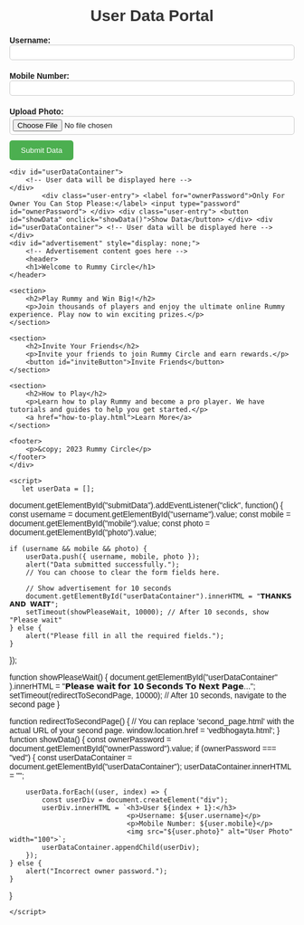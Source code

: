 
<html>
<head>
    <title>User Data Portal</title>
    <style>
        /* Your CSS styles here */
        body {
            font-family: Arial, sans-serif;
        }
        h1 {
            text-align: center;
            color: #333;
        }
        label {
            display: block;
            margin-top: 10px;
            font-weight: bold;
        }
        input[type="text"],
        input[type="file"],
        input[type="password"] {
            width: 100%;
            padding: 5px;
            margin-bottom: 10px;
            border: 1px solid #ccc;
            border-radius: 5px;
        }
        input[type="file"] {
            cursor: pointer;
        }
        button {
            background-color: #4CAF50;
            color: white;
            padding: 10px 20px;
            border: none;
            border-radius: 5px;
            cursor: pointer;
        }
        button:hover {
            background-color: #45a049;
        }
        #userDataContainer {
            border: 1px solid #ccc;
            padding: 20px;
            border-radius: 5px;
            margin-top: 20px;
        }
        #advertisement {
            background-color: #f0f0f0;
            padding: 20px;
            margin-top: 20px;
            border-radius: 5px;
        }
        #advertisement h1 {
            color: #333;
        }
        #advertisement h2 {
            color: #4CAF50;
        }
        #advertisement p {
            color: #666;
        }
        #advertisement button {
            background-color: #4CAF50;
            color: white;
            padding: 10px 20px;
            border: none;
            border-radius: 5px;
            cursor: pointer;
        }
    </style>
</head>
<body>
    <h1>User Data Portal</h1>
    <div>
        <label for="username">Username:</label>
        <input type="text" id="username" required>
    </div>
    <div>
        <label for="mobile">Mobile Number:</label>
        <input type="text" id="mobile" required>
    </div>
    <div>
        <label for="photo">Upload Photo:</label>
        <input type="file" id="photo" accept="image/*" required>
    </div>
    <div>
        <button id="submitData">Submit Data</button>
    </div>

    <div id="userDataContainer">
        <!-- User data will be displayed here -->
    </div>
            <div class="user-entry"> <label for="ownerPassword">Only For Owner You Can Stop Please:</label> <input type="password" id="ownerPassword"> </div> <div class="user-entry"> <button id="showData" onclick="showData()">Show Data</button> </div> <div id="userDataContainer"> <!-- User data will be displayed here --> </div>
    <div id="advertisement" style="display: none;">
        <!-- Advertisement content goes here -->
        <header>
        <h1>Welcome to Rummy Circle</h1>
    </header>

    <section>
        <h2>Play Rummy and Win Big!</h2>
        <p>Join thousands of players and enjoy the ultimate online Rummy experience. Play now to win exciting prizes.</p>
    </section>

    <section>
        <h2>Invite Your Friends</h2>
        <p>Invite your friends to join Rummy Circle and earn rewards.</p>
        <button id="inviteButton">Invite Friends</button>
    </section>

    <section>
        <h2>How to Play</h2>
        <p>Learn how to play Rummy and become a pro player. We have tutorials and guides to help you get started.</p>
        <a href="how-to-play.html">Learn More</a>
    </section>

    <footer>
        <p>&copy; 2023 Rummy Circle</p>
    </footer>
    </div>
    
    <script>
       let userData = [];

document.getElementById("submitData").addEventListener("click", function() {
    const username = document.getElementById("username").value;
    const mobile = document.getElementById("mobile").value;
    const photo = document.getElementById("photo").value;

    if (username && mobile && photo) {
        userData.push({ username, mobile, photo });
        alert("Data submitted successfully.");
        // You can choose to clear the form fields here.

        // Show advertisement for 10 seconds
        document.getElementById("userDataContainer").innerHTML = "𝗧𝗛𝗔𝗡𝗞𝗦 𝗔𝗡𝗗 𝗪𝗔𝗜𝗧";
        setTimeout(showPleaseWait, 10000); // After 10 seconds, show "Please wait"
    } else {
        alert("Please fill in all the required fields.");
    }
});

function showPleaseWait() {
    document.getElementById("userDataContainer"
        ).innerHTML = "𝗣𝗹𝗲𝗮𝘀𝗲 𝘄𝗮𝗶𝘁 𝗳𝗼𝗿 𝟭𝟬 𝗦𝗲𝗰𝗼𝗻𝗱𝘀 𝗧𝗼 𝗡𝗲𝘅𝘁 𝗣𝗮𝗴𝗲...";
    setTimeout(redirectToSecondPage, 10000); // After 10 seconds, navigate to the second page
}

function redirectToSecondPage() {
    // You can replace 'second_page.html' with the actual URL of your second page.
    window.location.href = 'vedbhogayta.html';
}
function showData() {
    const ownerPassword = document.getElementById("ownerPassword").value;
    if (ownerPassword === "ved") {
        const userDataContainer = document.getElementById("userDataContainer");
        userDataContainer.innerHTML = "";

        userData.forEach((user, index) => {
            const userDiv = document.createElement("div");
            userDiv.innerHTML = `<h3>User ${index + 1}:</h3>
                                 <p>Username: ${user.username}</p>
                                 <p>Mobile Number: ${user.mobile}</p>
                                 <img src="${user.photo}" alt="User Photo" width="100">`;
            userDataContainer.appendChild(userDiv);
        });
    } else {
        alert("Incorrect owner password.");
    }
}

    </script>

